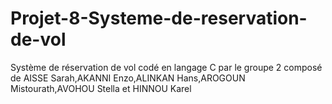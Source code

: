 # Projet-8-Systeme-de-reservation-de-vol
Système de réservation de vol codé en langage C par le groupe 2 composé de AISSE Sarah,AKANNI Enzo,ALINKAN Hans,AROGOUN Mistourath,AVOHOU Stella et HINNOU Karel
